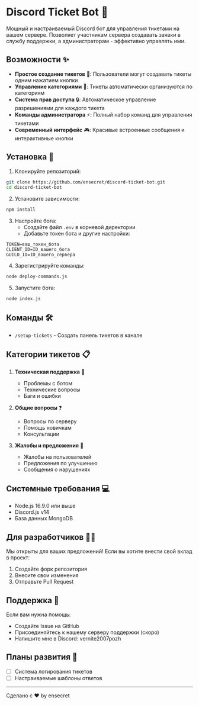 # Discord Ticket Bot 🎫

Мощный и настраиваемый Discord бот для управления тикетами на вашем сервере. Позволяет участникам сервера создавать заявки в службу поддержки, а администраторам - эффективно управлять ими.

## Возможности ✨

- **Простое создание тикетов** 📝: Пользователи могут создавать тикеты одним нажатием кнопки
- **Управление категориями** 📂: Тикеты автоматически организуются по категориям
- **Система прав доступа** 🔒: Автоматическое управление разрешениями для каждого тикета
- **Команды администратора** ⚡: Полный набор команд для управления тикетами
- **Современный интерфейс** 🎮: Красивые встроенные сообщения и интерактивные кнопки

## Установка 🚀

1. Клонируйте репозиторий:
```bash
git clone https://github.com/ensecret/discord-ticket-bot.git
cd discord-ticket-bot
```

2. Установите зависимости:
```bash
npm install
```

3. Настройте бота:
   - Создайте файл `.env` в корневой директории
   - Добавьте токен бота и другие настройки:
```env
TOKEN=ваш_токен_бота
CLIENT_ID=ID_вашего_бота
GUILD_ID=ID_вашего_сервера
```

4. Зарегистрируйте команды:
```bash
node deploy-commands.js
```

5. Запустите бота:
```bash
node index.js
```

## Команды 🛠️

- `/setup-tickets` - Создать панель тикетов в канале

## Категории тикетов 📋

1. **Техническая поддержка** 🔧
   - Проблемы с ботом
   - Технические вопросы
   - Баги и ошибки

2. **Общие вопросы** ❓
   - Вопросы по серверу
   - Помощь новичкам
   - Консультации

3. **Жалобы и предложения** 📢
   - Жалобы на пользователей
   - Предложения по улучшению
   - Сообщения о нарушениях

## Системные требования 💻

- Node.js 16.9.0 или выше
- Discord.js v14
- База данных MongoDB

## Для разработчиков 👨‍💻

Мы открыты для ваших предложений! Если вы хотите внести свой вклад в проект:
1. Создайте форк репозитория
2. Внесите свои изменения
3. Отправьте Pull Request

## Поддержка 💬

Если вам нужна помощь:
- Создайте Issue на GitHub
- Присоединяйтесь к нашему серверу поддержки (скоро)
- Напишите мне в Discord: vernite2007pozh

## Планы развития 🎯

- [ ] Система логирования тикетов
- [ ] Настраиваемые шаблоны ответов

---
Сделано с ❤️ by ensecret 